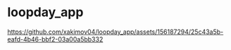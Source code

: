 # loopday_app

https://github.com/xakimov04/loopday_app/assets/156187294/25c43a5b-eafd-4b46-bbf2-03a00a5bb332
